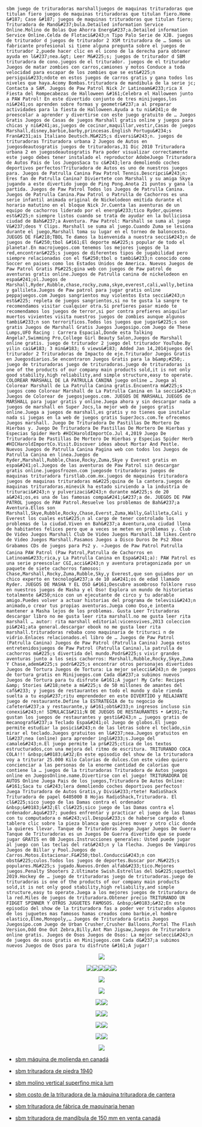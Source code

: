 
```
sbm juego de trituradoras marshalljuegos de maquinas trituradoras que titulan fiero juegos de maquinas trituradoras que titulan fiero.Home &#187; Case &#187; juegos de maquinas trituradoras que titulan fiero; Trituradora de Mand&#237;bula.Detailed information Service Online.Molino de Bolas Que Ahorra Energ&#237;a.Detailed information Service Online.Celda de Flotaci&#243;n Tipo Palo Serie de XJB. juegos de triturador d juegos de triturador 2 XSM trituradora de … Somos un fabricante profesional si tiene alguna pregunta sobre el juegos de triturador 2,puede hacer clic en el icono de la derecha para obtener ayuda en l&#237;nea.&gt; Leer M&#225;s; juegos de triturador d SBM trituradora de cono.juegos de el triturador. juegos de el triturador Juegos de matar zombies con carros,camiones y motos Conduce a toda velocidad para escapar de los zombies que se est&#225;n persigui&#233;ndote en estos juegos de carros gratis y gana todos los niveles que haya.Acomy Bombas.trituradora de mandibula de la serie jc; Contacta a SAM. Juegos de Paw Patrol Nick Jr Latinoam&#233;rica X Fiesta del Rompecabezas de Halloween &#161;Celebra el Halloween junto a PAW Patrol! En este divertido conjunto de tres minijuegos,los ni&#241;os aprenden sobre formas y geometr&#237;a al preparar actividades para la fiesta de Halloween.Ayuda a tu ni&#241;o de preescolar a aprender y divertirse con este juego gratuito de … Juegos Gratis Juegos de Casas de juegos Marshall gratis online y juegos para chicas y ni&#241;as,juegos de cocinar,maquillar,vestir,Casas de juegos Marshall,disney,barbie,barby,princesas.English Portugu&#234;s Fran&#231;ais Italiano Deutsch.M&#225;s diversi&#243;n. juegos de trituradoras Trituradora urbana 2 Juegos de Autos en juegosdeautosgratis juegos de trituradoras,31 Dic 2010 Trituradora urbana 2 en juegosdeautosgratis Para poder visualizar correctamente este juego debes tener instalado el reproductor AdobeJuego Trituradora de Autos Pais de los JuegosSaca tu c&#243;lera demoliendo coches deportivos perfectos!Trituradora de Autos es uno de nuestros juegos para. Juegos de Patrulla Canina Paw Patrol Tennis.Descripci&#243;n: Eres fan de Patrulla Canina? Diviertete con Marshall y su amiga Skye jugando a este divertido juego de Ping Pong.Anota 21 puntos y gana la partida. Juegos de Paw Patrol Todos los Juegos de Patrulla Canina. Juegos de Patrulla Canina.Paw Patrol o Patrulla de Cachorros es una serie infantil animada original de Nickelodeon emitida durante el horario matutino en el bloque Nick Jr.Cuenta las aventuras de un equipo de cachorros liderado por el energ&#233;tico Ryder,quienes est&#225;n siempre listos cuando se trata de ayudar en la bulliciosa ciudad de Bah&#237;a Aventura. Paw Patrol: Marshall se suma al juego V&#237;deos Y Clips. Marshall se suma al juego.Cuando Zuma se lesiona durante el juego,Marshall toma su lugar en el torneo de baloncesto. JUEGOS DE F&#218;TBOL Te damos la bienvenida a nuestra secci&#243;n de juegos de f&#250;tbol &#161;El deporte m&#225;s popular de todo el planeta!.En macrojuegos.com tenemos los mejores juegos de la red,encontrar&#225;s juegos de diferentes tipos de jugabilidad pero siempre relacionadas con el f&#250;tbol o tambi&#233;n conocido como Soccer en paises como los Estados Unidos de America. Nuevos Juegos de Paw Patrol Gratis P&#225;gina web con juegos de Paw patrol de aventuras gratis online.Juegos de Patrulla canina de nickelodeon en espa&#241;ol.Juegos de Marshall,Ryder,Rubble,chase,rocky,zuma,skye,everest,cali,wally,betina y gallileta.Juegos de Paw patrol para jugar gratis online peppajuegos.com Juegos sangrientos muy violentos Esta secci&#243;n est&#225; repleta de juegos sangrientos,si no te gusta la sangre te recomendamos visitar cualquier otra.Si prefieres pasar miedo te recomendamos los juegos de terror,si por contra prefieres aniquilar muertos vivientes visita nuestros juegos de zombies aunque algunos tambi&#233;n son terrorificos.Todos los juegos que jugar&#225;s son gratis Juegos de Marshall Gratis Juegos Juegosipo.com Juego de These Lumps,UFO Racing : Carrera Espacial,Donde esta Talking Angela?,Swimming Pro,College Girl Beauty Salon,Juegos de Marshall online gratis. juego de triturador 2 juego del triturador YouTube.By yilin cai&#183; 3 min&#183; 6 views&#183; Added Jan 14,2014juegos del triturador 2 Trituradoras de Impacto de eje.Triturador Juegos Gratis en Juegosdiarios.Se encontraron Juegos Gratis para la b&amp;#250;. juego de trituradoras juego de trituradoras.juego de trituradoras is one of the products of our company main products sold,it is not only good stability,high reliability,and simple structure,easy to operate. COLOREAR MARSHALL DE LA PATRULLA CANINA juego online … Juega al Colorear Marshall de La Patrulla Canina gratis.Encuentra m&#225;s juegos como Colorear Marshall de La Patrulla Canina en la secci&#243;n Juegos de Colorear de juegosjuegos.com. JUEGOS DE MARSHALL JUEGOS de MARSHALL para jugar gratis y online.Juega ahora y sin descargar nada a juegos de marshall en Super Jocs,la mejor web de juegos gratis online.Juega a juegos de marshall,es gratis y no tienes que instalar nada si juegas en la web de juegos gratis SuperJocs.com.Te ofrecemos Juegos marshall. Juego De Trituradora De Pastillas De Mortero De Hierbas y. Juego De Trituradora De Pastillas De Mortero De Hierbas y Especias Spider Herb #HICHaroldImportCo.Jul 4,2019 Juego De Trituradora De Pastillas De Mortero De Hierbas y Especias Spider Herb #HICHaroldImportCo.Visit.Discover ideas about Mortar And Pestle. Nuevos Juegos de Patrulla Canina Pagina web con todos los Juegos de Patrulla Canina en linea.Juegos de Ryder,Marshall,Rubble,Chase,Rocky,Zuma,Skye y Everest gratis en espa&#241;ol.Juegos de las aventuras de Paw Patrol sin descargar gratis online.juegosfrozen.com juegosde trituradoras juegos de maquinas trituradora firstlab.com.mx.juegos de maquinas trituradora juegos de maquinas trituradoras m&#225;quina de la cantera.juegos de maquinas trituradoras.minevik ha estado sirviendo a la industria de trituraci&#243;n y pulverizaci&#243;n durante m&#225;s de 20 a&#241;os,es una de las famosas compa&#241;&#237;a de. JUEGOS DE PAW PATROL juegos de PAW Patrol.Resuelve los problemas de Bah&#237;a Aventura.Ellos son Marshall,Skye,Rubble,Rocky,Chase,Everst,Zuma,Wally,Gallileta,Cali y Everest los cuales est&#225;n al cargo de tener controlado los problemas de la ciudad.Viven en Bah&#237;a Aventura,una ciudad llena de habitantes felices pero que a veces se meten en problemas y. Club De Video Juegos Marshall Club De Video Juegos Marshall.18 likes.Centro de Video Juegos Marshall.Pasamos Juegos a Disco Duros De Ps2 Xbox Grabamos CDs de juegos para Ps2 y. ⭐Juegos de Paw Patrol Patrulla Canina PAW Patrol (Paw Patrol,Patrulla de Cachorros en Latinoam&#233;rica,y La Patrulla Canina en Espa&#241;a): PAW Patrol es una serie preescolar CGI,acci&#243;n y aventura protagonizada por un paquete de siete cachorros famosos: Chase,Marshall,Rocky,Zuma,Rubble,Sky,y Everest,que son guiados por un chico experto en tecnolog&#237;a de 10 a&#241;os de edad llamado Ryder. JUEGOS DE MASHA Y EL OSO &#161;Descubre asombroso folklore ruso en nuestros juegos de Masha y el Oso! Explora un mundo de historietas totalmente &#250;nico con un ejecutante de circo y tu adorable amigo.Puedes volver a actuar historias del programa de televisi&#243;n animado,o crear tus propias aventuras.Juega como Oso,e intenta mantener a Masha lejos de los problemas. Gusta Leer Trituradoras descargar libro no me gusta leer rita marshall.no me gusta leer rita marshall … autor: rita marshall editorial:vicensvives,2013 coleccion pi&#241;ata general.descargar ebook no me gusta leer rita marshall.trituradoras rebaba cono maquinaria de trituraci n de vidrio.Enlaces relacionados.el libro de … Juegos de Paw Patrol (Patrulla Canina) Juegos de Paw Patrol (Patrulla Canina) Juega estos entretenidosjuegos de Paw Patrol (Patrulla Canina),la patrulla de cachorros m&#225;s divertida del mundo.Podr&#225;s vivir grandes aventuras junto a los seis cachorros: Marshall,Rubble,Rocky,Skye,Zuma Y Chase,adem&#225;s podr&#225;s encontrar otros personajes divertidos Juegos de Tortura Juegos de Tortura: La mejor selecci&#243;n de juegos de tortura gratis en Minijuegos.com Cada d&#237;a subimos nuevos Juegos de Tortura para tu disfrute &#161;A jugar! My Cafe: Recipes &amp; Stories &#218;nete a m&#225;s de 50 millones de amantes del caf&#233; y juegos de restaurantes en todo el mundo y dale rienda suelta a tu esp&#237;ritu emprendedor en este DIVERTIDO y RELAJANTE juego de restaurante.Define la ESTRATEGIA de tu negocio de cafeter&#237;a y restaurante,y &#161;obt&#233;n ingresos incluso sin conexi&#243;n! SIMULACI&#211;N DE JUEGOS DE RESTAURANTES • &#191;Te gustan los juegos de restaurantes y gesti&#243;n … juegos gratis de mecanograf&#237;a Teclado Espa&#241;ol Juego de globos.El juego permite estudiar la posici&#243;n de las letras sobre el teclado,sin mirar el teclado.Juegos gratuitos en l&#237;nea.Juegos gratuitos en l&#237;nea (online) para aprender ingl&#233;s.Juego del camale&#243;n.El juego permite la pr&#225;ctica de los textos estructurados,con una mejora del ritmo de escritura. TRITURANDO COCA COLA!!! &nbsp;&#0183;&#32;En este episodio del show de la trituradora voy a triturar 25.000 Kilo Calorias de dulces.Con este video quiero concienciar a las personas de la enorme cantidad de calorias que contiene la … juegos de la trituradoras Trituradora de Autos juegos online en JuegosOnline.name.Divertirse con el juego! TRITURADORA DE AUTOS Online Juega Pais de los juegos,Trituradora De Autos Online: &#161;Saca tu c&#243;lera demoliendo coches deportivos perfectos! Juega Trituradora de Autos Gratis,y Divi&#233;rtete! RadioShack Trituradora de papel 6405000 8 Hojas RadioShack,Trituradora. El cl&#225;sico juego de las Damas contra el ordenador &nbsp;&#0183;&#32;El cl&#225;sico juego de las Damas contra el ordenador.Aqu&#237; puedes enfrentar y practicar el juego de las Damas con tu computadora o m&#243;vil.Despu&#233;s de haberse cargado el tablero clic sobre la pieza blanca que quieres mover y otro clic donde la quieres llevar. Tanque de Trituradoras Juego Jugar Juegos De Guerra Tanque de Trituradoras es un Juegos De Guerra divertido que se puede jugar GRATIS en OB Juegos.Instrucciones generales: Usted puede jugar al juego con las teclas del rat&#243;n y la flecha. Juegos De Vampiros Juegos de Billar y Pool.Juegos de Carros.Motos.Estacionar.F&#250;tbol.Conducci&#243;n con obst&#225;culos.Todos los juegos de deportes.Buscar por.M&#225;s populares.M&#225;s jugado.Nuevos.Orden alfab&#233;tico.Mejores juegos.Penalty Shooters 2.Ultimate Swish.Estrellas del b&#225;squetbol 2019.Hockey de … juego de trituradoras juego de trituradoras.juego de trituradoras is one of the products of our company main products sold,it is not only good stability,high reliability,and simple structure,easy to operate.Juega a los mejores juegos de trituradora de la red.Miles de juegos de trituradora.Obtener precio TRITURANDO UN FIDGET SPINNER Y OTROS JUGUETES FAMOSOS. &nbsp;&#0183;&#32;En este episodio del show de la trituradora fas a poder ver triturados algunos de los juguetes mas famosos hamas creados como barbie,el hombre elastico,Elmo,Monopoly,… Juegos de Trituradora Gratis Juegos Juegosipo.com Juego de Urban Crusher,Crusher Balloons,Portal The Flash Version,Odd One Out Zebra,Billy,Ant Man Jigsaw,Juegos de Trituradora online gratis. Juegos de Osos Juegos de Osos: La mejor selecci&#243;n de juegos de osos gratis en Minijuegos.com Cada d&#237;a subimos nuevos Juegos de Osos para tu disfrute &#161;A jugar! 
```

<div align="center">

<a href="https://es-crusher.shibang-china.com/github&k=sbm+juego+de+trituradoras+marshall"><img src="https://static.shibang-china.com/es/crusher/logo.jpg"></a>

<a href="https://es-crusher.shibang-china.com/github&k=sbm+juego+de+trituradoras+marshall"><img src="https://static.shibang-china.com/es/crusher/index.jpg"></a><a href="https://es-crusher.shibang-china.com/material.htmlgithub&k=sbm+juego+de+trituradoras+marshall"><img src="https://static.shibang-china.com/es/crusher/material.jpg"></a><a href="https://es-crusher.shibang-china.com/application.htmlgithub&k=sbm+juego+de+trituradoras+marshall"><img src="https://static.shibang-china.com/es/crusher/application.jpg"></a><a href="https://es-crusher.shibang-china.com/aboutus.htmlgithub&k=sbm+juego+de+trituradoras+marshall"><img src="https://static.shibang-china.com/es/crusher/aboutus.jpg"></a><a href="https://es-crusher.shibang-china.com/contact.htmlgithub&k=sbm+juego+de+trituradoras+marshall"><img src="https://static.shibang-china.com/es/crusher/contact.jpg"></a>

<a href="https://es-crusher.shibang-china.com/github&k=sbm+juego+de+trituradoras+marshall"><img src="https://static.shibang-china.com/es/crusher/banner.jpg"></a>

<a href="https://swt.shibang-china.com/github&k=sbm+juego+de+trituradoras+marshall"><img src="https://static.shibang-china.com/es/crusher/text.jpg"></a>

<a href="https://swt.shibang-china.com/github&k=sbm+juego+de+trituradoras+marshall"><img src="https://static.shibang-china.com/es/crusher/chat.jpg"></a><a href="https://es-crusher.shibang-china.com/contact.htmlgithub&k=sbm+juego+de+trituradoras+marshall"><img src="https://static.shibang-china.com/es/crusher/message.jpg"></a>

<a href="https://es-crusher.shibang-china.com/products/pe.htmlgithub&k=sbm+juego+de+trituradoras+marshall"><img src="https://static.shibang-china.com/es/crusher/pe.jpg"></a><a href="https://es-crusher.shibang-china.com/products/pf.htmlgithub&k=sbm+juego+de+trituradoras+marshall"><img src="https://static.shibang-china.com/es/crusher/pf.jpg"></a>

<a href="https://es-crusher.shibang-china.com/products/hpt.htmlgithub&k=sbm+juego+de+trituradoras+marshall"><img src="https://static.shibang-china.com/es/crusher/hpt.jpg"></a><a href="https://es-crusher.shibang-china.com/products/vsi.htmlgithub&k=sbm+juego+de+trituradoras+marshall"><img src="https://static.shibang-china.com/es/crusher/vsi.jpg"></a>

<a href="https://es-crusher.shibang-china.com/products/klv.htmlgithub&k=sbm+juego+de+trituradoras+marshall"><img src="https://static.shibang-china.com/es/crusher/klv.jpg"></a><a href="https://es-crusher.shibang-china.com/products/portable.htmlgithub&k=sbm+juego+de+trituradoras+marshall"><img src="https://static.shibang-china.com/es/crusher/portable.jpg"></a>

<a href="https://swt.shibang-china.com/github&k=sbm+juego+de+trituradoras+marshall"><img src="https://static.shibang-china.com/es/crusher/case.jpg"></a>

</div>


* [sbm máquina de molienda en canadá](sbm%20m%C3%A1quina%20de%20molienda%20en%20canad%C3%A1.md)

* [sbm trituradora de piedra 1940](sbm%20trituradora%20de%20piedra%201940.md)

* [sbm molino vertical superfino mica lum](sbm%20molino%20vertical%20superfino%20mica%20lum.md)

* [sbm costo de la trituradora de la máquina trituradora de cantera](sbm%20costo%20de%20la%20trituradora%20de%20la%20m%C3%A1quina%20trituradora%20de%20cantera.md)

* [sbm trituradora de fábrica de maquinaria henan](sbm%20trituradora%20de%20f%C3%A1brica%20de%20maquinaria%20henan.md)

* [sbm trituradora de mandíbula de 150 mm en venta canadá](sbm%20trituradora%20de%20mand%C3%ADbula%20de%20150%20mm%20en%20venta%20canad%C3%A1.md)